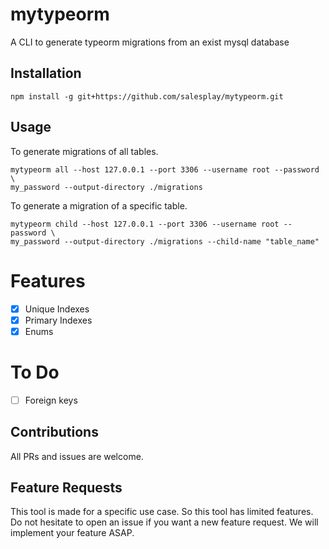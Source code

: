 # mytypeorm
A CLI to generate typeorm migrations from an exist mysql database

## Installation

```
npm install -g git+https://github.com/salesplay/mytypeorm.git
```

## Usage

To generate migrations of all tables.

```
mytypeorm all --host 127.0.0.1 --port 3306 --username root --password \
my_password --output-directory ./migrations
```

To generate a migration of a specific table.

```
mytypeorm child --host 127.0.0.1 --port 3306 --username root --password \
my_password --output-directory ./migrations --child-name "table_name"
```

# Features

- [x] Unique Indexes
- [x] Primary Indexes
- [x] Enums

# To Do
- [ ] Foreign keys


## Contributions

All PRs and issues are welcome.

## Feature Requests

This tool is made for a specific use case. So this tool has
limited features. Do not hesitate to open an issue if you want
a new feature request. We will implement your
feature ASAP.
